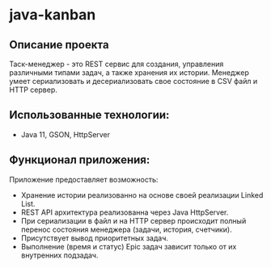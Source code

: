 # java-kanban

Описание проекта
-
Таск-менеджер - это REST сервис для создания, управления различными типами
задач, а также хранения их истории. Менеджер умеет сериализовать и
десериализовать свое состояние в CSV файл и HTTP сервер.


Использованные технологии:
-

- Java 11, GSON, HttpServer

Функционал приложения:
-
Приложение предоставляет возможность:

- Хранение истории реализованно на основе своей реализации Linked List.
- REST API архитектура реализованна через Java HttpServer.
- При сериализации в файл и на HTTP сервер происходит полный перенос состояния менеджера (задачи, история, счетчики).
- Присутствует вывод приоритетных задач.
- Выполнение (время и статус) Epic задач зависит только от их внутренних подзадач.